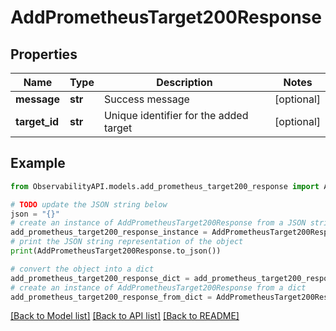 # AddPrometheusTarget200Response


## Properties

Name | Type | Description | Notes
------------ | ------------- | ------------- | -------------
**message** | **str** | Success message | [optional] 
**target_id** | **str** | Unique identifier for the added target | [optional] 

## Example

```python
from ObservabilityAPI.models.add_prometheus_target200_response import AddPrometheusTarget200Response

# TODO update the JSON string below
json = "{}"
# create an instance of AddPrometheusTarget200Response from a JSON string
add_prometheus_target200_response_instance = AddPrometheusTarget200Response.from_json(json)
# print the JSON string representation of the object
print(AddPrometheusTarget200Response.to_json())

# convert the object into a dict
add_prometheus_target200_response_dict = add_prometheus_target200_response_instance.to_dict()
# create an instance of AddPrometheusTarget200Response from a dict
add_prometheus_target200_response_from_dict = AddPrometheusTarget200Response.from_dict(add_prometheus_target200_response_dict)
```
[[Back to Model list]](../README.md#documentation-for-models) [[Back to API list]](../README.md#documentation-for-api-endpoints) [[Back to README]](../README.md)


